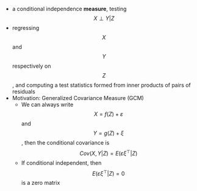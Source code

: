 - a conditional independence **measure**, testing $$X\perp Y\vert Z$$
- regressing $$X$$ and $$Y$$ respectively on $$Z$$, and computing a test statistics formed from inner products of pairs of residuals
- Motivation: Generalized Covariance Measure (GCM)
	- We can always write $$X = f(Z)+\varepsilon$$ and $$Y = g(Z)+\xi$$, then the conditional covariance is $$Cov(X, Y\vert Z) = E(\varepsilon\xi^\top\vert Z)$$
	- If conditional independent, then $$E(\varepsilon \xi^\top\vert Z) = 0$$ is a zero matrix